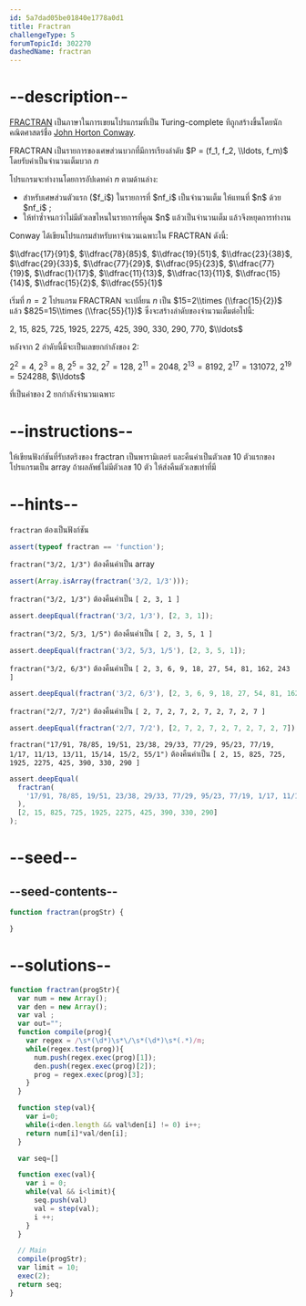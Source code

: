 ```yaml
---
id: 5a7dad05be01840e1778a0d1
title: Fractran
challengeType: 5
forumTopicId: 302270
dashedName: fractran
---
```


# --description--

[FRACTRAN](https://en.wikipedia.org/wiki/FRACTRAN "wp: FRACTRAN") เป็นภาษาในการเขยนโปรแกรมที่เป็น Turing-complete ทีถูกสร้างขึ้นโดยนักคณิตศาสตร์ชื่อ [John Horton Conway](<https://en.wikipedia.org/wiki/John Horton Conway> "wp: John Horton Conway").

FRACTRAN เป็นรายการของเศษส่วนบวกที่มีการเรียงลำดับ $P = (f_1, f_2, \\ldots, f_m)$ โดยรับค่าเป็นจำนวนเต็มบวก $n$

โปรแกรมจะทำงานโดยการอัปเดทค่า $n$ ตามด้านล่าง:

<ul>
  <li>สำหรับเศษส่วนตัวแรก ($f_i$) ในรายการที่ $nf_i$ เป็นจำนวนเต็ม ให้แทนที่ $n$ ด้วย $nf_i$ ;</li>
  <li>ให้ทำซ้ำจนกว่าไม่มีตัวเลขไหนในรายการที่คูณ $n$ แล้วเป็นจำนวนเต็ม แล้วจึงหยุดการทำงาน</li>
</ul>

Conway ได้เขียนโปรแกรมสำหรับหาจำนวนเฉพาะใน FRACTRAN ดังนี้:

$\\dfrac{17}{91}$, $\\dfrac{78}{85}$, $\\dfrac{19}{51}$, $\\dfrac{23}{38}$, $\\dfrac{29}{33}$, $\\dfrac{77}{29}$, $\\dfrac{95}{23}$, $\\dfrac{77}{19}$, $\\dfrac{1}{17}$, $\\dfrac{11}{13}$, $\\dfrac{13}{11}$, $\\dfrac{15}{14}$, $\\dfrac{15}{2}$, $\\dfrac{55}{1}$

เริ่มที่ $n=2$ โปรแกรม FRACTRAN จะเปลี่ยน $n$ เป็น $15=2\\times (\\frac{15}{2})$ แล้ว $825=15\\times (\\frac{55}{1})$ ซึ่งจะสร้างลำดับของจำนวนเต็มต่อไปนี้:

$2$, $15$, $825$, $725$, $1925$, $2275$, $425$, $390$, $330$, $290$, $770$, $\\ldots$

หลังจาก 2 ลำดับนี้มีจะเป็นเลขยกกำลังของ 2:

$2^2=4$, $2^3=8$, $2^5=32$, $2^7=128$, $2^{11}=2048$, $2^{13}=8192$, $2^{17}=131072$, $2^{19}=524288$, $\\ldots$

ที่เป็นค่าของ 2 ยกกำลังจำนวนเฉพาะ

# --instructions--

ให้เขียนฟังก์ชันที่รับสตริงของ fractran เป็นพารามิเตอร์ และคืนค่าเป็นตัวเลข 10 ตัวแรกของโปรแกรมเป็น array ถ้าผลลัพธ์ไม่มีตัวเลข 10 ตัว ให้ส่งคืนตัวเลขเท่าที่มี

# --hints--

`fractran` ต้องเป็นฟังก์ชัน

```js
assert(typeof fractran == 'function');
```

`fractran("3/2, 1/3")` ต้องคืนค่าเป็น array

```js
assert(Array.isArray(fractran('3/2, 1/3')));
```

`fractran("3/2, 1/3")` ต้องคืนค่าเป็น `[ 2, 3, 1 ]`

```js
assert.deepEqual(fractran('3/2, 1/3'), [2, 3, 1]);
```

`fractran("3/2, 5/3, 1/5")` ต้องคืนค่าเป็น `[ 2, 3, 5, 1 ]`

```js
assert.deepEqual(fractran('3/2, 5/3, 1/5'), [2, 3, 5, 1]);
```

`fractran("3/2, 6/3")` ต้องคืนค่าเป็น `[ 2, 3, 6, 9, 18, 27, 54, 81, 162, 243 ]`

```js
assert.deepEqual(fractran('3/2, 6/3'), [2, 3, 6, 9, 18, 27, 54, 81, 162, 243]);
```

`fractran("2/7, 7/2")` ต้องคืนค่าเป็น `[ 2, 7, 2, 7, 2, 7, 2, 7, 2, 7 ]`

```js
assert.deepEqual(fractran('2/7, 7/2'), [2, 7, 2, 7, 2, 7, 2, 7, 2, 7]);
```

`fractran("17/91, 78/85, 19/51, 23/38, 29/33, 77/29, 95/23, 77/19, 1/17, 11/13, 13/11, 15/14, 15/2, 55/1")` ต้องคืนค่าเป็น `[ 2, 15, 825, 725, 1925, 2275, 425, 390, 330, 290 ]`

```js
assert.deepEqual(
  fractran(
    '17/91, 78/85, 19/51, 23/38, 29/33, 77/29, 95/23, 77/19, 1/17, 11/13, 13/11, 15/14, 15/2, 55/1'
  ),
  [2, 15, 825, 725, 1925, 2275, 425, 390, 330, 290]
);
```

# --seed--

## --seed-contents--

```js
function fractran(progStr) {

}
```

# --solutions--

```js
function fractran(progStr){
  var num = new Array();
  var den = new Array();
  var val ;
  var out="";
  function compile(prog){
    var regex = /\s*(\d*)\s*\/\s*(\d*)\s*(.*)/m;
    while(regex.test(prog)){
      num.push(regex.exec(prog)[1]);
      den.push(regex.exec(prog)[2]);
      prog = regex.exec(prog)[3];
    }
  }

  function step(val){
    var i=0;
    while(i<den.length && val%den[i] != 0) i++;
    return num[i]*val/den[i];
  }

  var seq=[]

  function exec(val){
    var i = 0;
    while(val && i<limit){
      seq.push(val)
      val = step(val);
      i ++;
    }
  }

  // Main
  compile(progStr);
  var limit = 10;
  exec(2);
  return seq;
}
```
